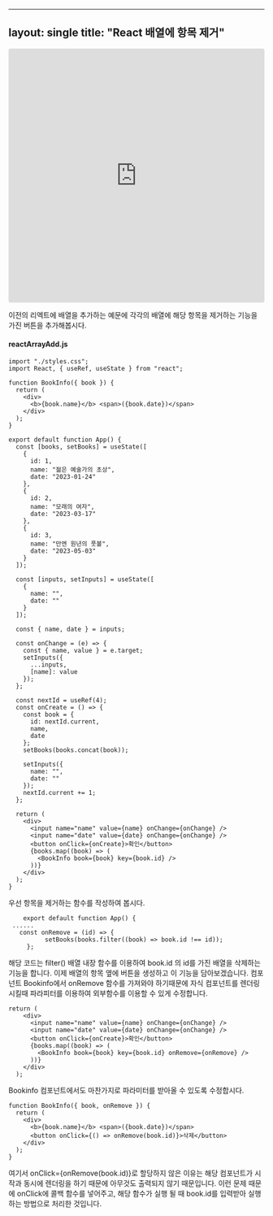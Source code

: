   ---
  layout: single
  title: "React 배열에 항목 제거"
  ---

  <iframe src="https://codesandbox.io/embed/reactarraydel-w7rcdd?fontsize=14&hidenavigation=1&theme=light"
     style="width:100%; height:500px; border:0; border-radius: 4px; overflow:hidden;"
     title="reactArrayDel"
     allow="accelerometer; ambient-light-sensor; camera; encrypted-media; geolocation; gyroscope; hid; microphone; midi; payment; usb; vr; xr-spatial-tracking"
     sandbox="allow-forms allow-modals allow-popups allow-presentation allow-same-origin allow-scripts"
   ></iframe>

이전의 리엑트에 배열을 추가하는 예문에 각각의 배열에 해당 항목을 제거하는 기능을 가진 버튼을 추가해봅시다.

#### reactArrayAdd.js

    import "./styles.css";
    import React, { useRef, useState } from "react";
    
    function BookInfo({ book }) {
      return (
        <div>
          <b>{book.name}</b> <span>({book.date})</span>
        </div>
      );
    }
    
    export default function App() {
      const [books, setBooks] = useState([
        {
          id: 1,
          name: "젊은 예술가의 초상",
          date: "2023-01-24"
        },
        {
          id: 2,
          name: "모래의 여자",
          date: "2023-03-17"
        },
        {
          id: 3,
          name: "만엔 원년의 풋볼",
          date: "2023-05-03"
        }
      ]);
    
      const [inputs, setInputs] = useState([
        {
          name: "",
          date: ""
        }
      ]);
    
      const { name, date } = inputs;
    
      const onChange = (e) => {
        const { name, value } = e.target;
        setInputs({
          ...inputs,
          [name]: value
        });
      };
    
      const nextId = useRef(4);
      const onCreate = () => {
        const book = {
          id: nextId.current,
          name,
          date
        };
        setBooks(books.concat(book));
    
        setInputs({
          name: "",
          date: ""
        });
        nextId.current += 1;
      };
    
      return (
        <div>
          <input name="name" value={name} onChange={onChange} />
          <input name="date" value={date} onChange={onChange} />
          <button onClick={onCreate}>확인</button>
          {books.map((book) => (
            <BookInfo book={book} key={book.id} />
          ))}
        </div>
      );
    }
    
	
우선  항목을 제거하는 함수를 작성하여 봅시다.

        export default function App() {
   	 ......
 	   const onRemove = (id) => {
 	          setBooks(books.filter((book) => book.id !== id));
         };

해당 코드는 filter() 배열 내장 함수를 이용하여 book.id 의 id를 가진 배열을 삭제하는 기능을 합니다.
이제 배열의 항목 옆에 버튼을 생성하고 이 기능을 담아보겠습니다.
컴포넌트 Bookinfo에서 onRemove 함수를 가져와야 하기때문에 자식 컴포넌트를 렌더링 시킬때 파라피터를 이용하여 외부함수를 이용할 수 있게 수정합니다.

    return (
        <div>
          <input name="name" value={name} onChange={onChange} />
          <input name="date" value={date} onChange={onChange} />
          <button onClick={onCreate}>확인</button>
          {books.map((book) => (
            <BookInfo book={book} key={book.id} onRemove={onRemove} />
          ))}
        </div>
      );

Bookinfo 컴포넌트에서도 마찬가지로 파라미터를 받아올 수 있도록 수정합시다.

    function BookInfo({ book, onRemove }) {
      return (
        <div>
          <b>{book.name}</b> <span>({book.date})</span>
          <button onClick={() => onRemove(book.id)}>삭제</button>
        </div>
      );
    }
	
여기서 onClick={onRemove(book.id)}로 할당하지 않은 이유는 해당 컴포넌트가 시작과 동시에 렌더링을 하기 때문에 아무것도 출력되지 않기 때문입니다. 이런 문제 때문에 onClick에 콜백 함수를 넣어주고, 해당 함수가 실행 될 때 book.id를 입력받아 실행하는 방법으로 처리한 것입니다.
